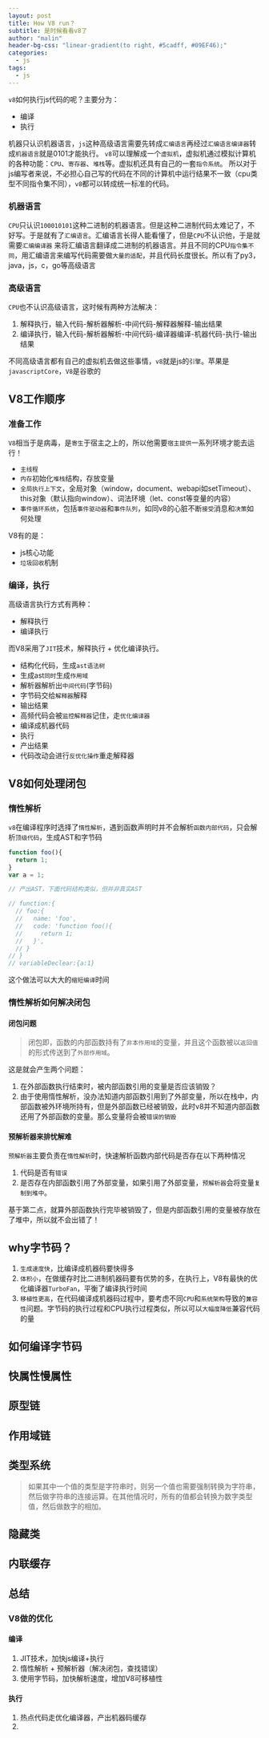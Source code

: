 ```yaml
---
layout: post
title: How V8 run？ 
subtitle: 是时候看看v8了
author: "malin"
header-bg-css: "linear-gradient(to right, #5cadff, #09EF46);"
categories:
  - js
tags:
  - js
---
```


`v8`如何执行js代码的呢？主要分为：

- 编译
- 执行

机器只认识机器语言，`js`这种高级语言需要先转成`汇编语言`再经过`汇编语言编译器`转成`机器语言`就是0101才能执行。
`v8`可以理解成一个`虚拟机`，虚拟机通过模拟计算机的各种功能：`CPU`、`寄存器`、`堆栈`等。虚拟机还具有自己的一套`指令系统`。
所以对于js编写者来说，不必担心自己写的代码在不同的计算机中运行结果不一致（cpu类型不同指令集不同），`v8`都可以转成统一标准的代码。

### 机器语言

`CPU`只认识`100010101`这种二进制的机器语言。但是这种二进制代码太难记了，不好写。于是就有了`汇编语言`。汇编语言长得人能看懂了，但是`CPU`不认识他，于是就需要`汇编编译器`
来将汇编语言翻译成二进制的机器语言。并且不同的CPU`指令集不同`，用汇编语言来编写代码需要做`大量的适配`，并且代码长度很长。所以有了py3，java，js，c，go等高级语言

### 高级语言

`CPU`也不认识高级语言，这时候有两种方法解决：

1. 解释执行，输入代码-解析器解析-中间代码-解释器解释-输出结果
2. 编译执行，输入代码-解析器解析-中间代码-编译器编译-机器代码-执行-输出结果

不同高级语言都有自己的虚拟机去做这些事情，`v8`就是js的`引擎`。苹果是`javascriptCore`，`V8`是谷歌的

## V8工作顺序

### 准备工作

`V8`相当于是病毒，是`寄生`于宿主之上的，所以他需要`宿主提供`一系列环境才能去运行！

- `主线程`
- `内存`初始化`堆栈`结构，存放变量
- `全局执行上下文`，全局对象（window，document、webapi如setTimeout）、this对象（默认指向window）、词法环境（let、const等变量的内容）
- `事件循环系统`，包括`事件驱动器`和`事件队列`，如同v8的心脏不断`接受`消息和`决策`如何处理

V8有的是：

- js核心功能
- `垃圾回收`机制

### 编译，执行

高级语言执行方式有两种：

- 解释执行
- 编译执行

而V8采用了`JIT`技术，解释执行 + 优化编译执行。

- 结构化代码，生成`ast语法树`
- 生成ast`同时`生成`作用域`
- 解析器解析出`中间代码`(字节码)
- 字节码交给`解释器`解释
- 输出结果
- 高频代码会被`监控解释器`记住，走`优化编译器`
- 编译成机器代码
- 执行
- 产出结果
- 代码改动会进行`反优化操作`重走解释器

## V8如何处理闭包

### 惰性解析

`v8`在编译程序时选择了`惰性解析`，遇到函数声明时并不会解析`函数内部代码`，只会解析`顶级代码`，生成AST和字节码

```js
function foo(){
  return 1;
}
var a = 1;

// 产出AST，下面代码结构类似，但并非真实AST

// function:{
  // foo:{
  //   name: 'foo',
  //   code: 'function foo(){
  //     return 1;
  //   }',
  // }
// }
// variableDeclear:{a:1}
```

这个做法可以大大的`缩短编译`时间  

### 惰性解析如何解决闭包

#### 闭包问题

> 闭包即，函数的内部函数持有了`非本作用域`的变量，并且这个函数被以`返回值`的形式传送到了`外部作用域`。

这是就会产生两个问题：

1. 在外部函数执行结束时，被内部函数引用的变量是否应该销毁？
2. 由于使用惰性解析，没办法知道内部函数引用到了外部变量，所以在栈中，内部函数被外环境所持有，但是外部函数已经被销毁，此时v8并不知道内部函数还用了外部函数的变量。那么变量将会被`错误的销毁`

#### 预解析器来排忧解难

`预解析器`主要负责在`惰性解析`时，快速解析函数内部代码是否存在以下两种情况

1. 代码是否有`错误`
2. 是否存在内部函数引用了外部变量，如果引用了外部变量，`预解析器`会将变量`复制到堆中`。

基于第二点，就算外部函数执行完毕被销毁了，但是内部函数引用的变量被存放在了堆中，所以就不会出错了！

## why字节码？

1. `生成速度快`，比编译成机器码要快得多
2. `体积小`，在做缓存时比二进制机器码要有优势的多，在执行上，V8有最快的优化编译器`TurboFan`，平衡了编译执行时间
3. `移植性更高`，在代码编译成机器码过程中，要考虑不同`CPU`和`系统架构`导致的`兼容性`问题。字节码的执行过程和CPU执行过程类似，所以可以`大幅度降低`兼容代码的量

## 如何编译字节码


## 快属性慢属性


## 原型链

## 作用域链

## 类型系统

> 如果其中一个值的类型是字符串时，则另一个值也需要强制转换为字符串，然后做字符串的连接运算。在其他情况时，所有的值都会转换为数字类型值，然后做数字的相加。

## 隐藏类

## 内联缓存

## 总结

### V8做的优化

#### 编译

1. JIT技术，加快js编译+执行
2. 惰性解析 + 预解析器（解决闭包，查找错误）
3. 使用字节码，加快解析速度，增加V8可移植性

#### 执行

1. 热点代码走优化编译器，产出机器码缓存
2. 